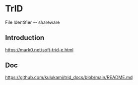 # TrID
File Identifier -- shareware

## Introduction
https://mark0.net/soft-trid-e.html

## Doc
https://github.com/kulukami/trid_docs/blob/main/README.md
